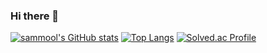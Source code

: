 ### Hi there 👋
[![sammool's GitHub stats](https://github-readme-stats.vercel.app/api?username=sammool&show_icons=true&theme=reacta&count_private=true)](https://github.com/sammool/github-readme-stats)
[![Top Langs](https://github-readme-stats.vercel.app/api/top-langs/?username=sammool)](https://github.com/sammool/github-readme-stats)
[![Solved.ac Profile](http://mazassumnida.wtf/api/v2/generate_badge?boj=sammool2003)](https://solved.ac/sammool2003/)

